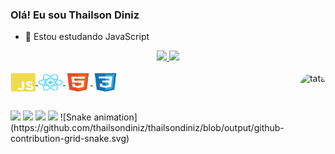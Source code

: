 ### Olá! Eu sou Thailson Diniz
- 🌱 Estou estudando JavaScript

<div align="center">
  <a href="https://github.com/thailsondiniz">
  <img height="180em" src="https://github-readme-stats.vercel.app/api?username=thailsondiniz&show_icons=true&theme=dracula&include_all_commits=true&count_private=true"/>
    <img height="180em" src="https://github-readme-stats.vercel.app/api/top-langs/?username=thailsondiniz&layout=compact&langs_count=7&theme=dracula"/>
</div>
  
  <div style="display: inline_block"><br>
  <img align="center" alt="tata-Js" height="30" width="40" src="https://raw.githubusercontent.com/devicons/devicon/master/icons/javascript/javascript-plain.svg">
  <img align="center" alt="tata-React" height="30" width="40" src="https://raw.githubusercontent.com/devicons/devicon/master/icons/react/react-original.svg">
  <img align="center" alt="tata-HTML" height="30" width="40" src="https://raw.githubusercontent.com/devicons/devicon/master/icons/html5/html5-original.svg">
  <img align="center" alt="tata-CSS" height="30" width="40" src="https://raw.githubusercontent.com/devicons/devicon/master/icons/css3/css3-original.svg">
  <img align="right" alt="tata" height="150" style="border-radius:50px;" src="https://picrew.me/shareImg/org/202205/338224_RCeKSpaA.png">
</div>
  
  ##
  <div>
  <a href="https://www.youtube.com/channel/UCo9dEAuPUNEnEi91R1cCajQ" target="_blank"><img src="https://img.shields.io/badge/YouTube-FF0000?style=for-the-badge&logo=youtube&logoColor=white" target="_blank"></a>
  <a href="https://www.instagram.com/thailson.png/" target="_blank"><img src="https://img.shields.io/badge/-Instagram-%23E4405F?style=for-the-badge&logo=instagram&logoColor=white" target="_blank"></a>
 	<a href="https://www.twitch.tv/tataindelicado" target="_blank"><img src="https://img.shields.io/badge/Twitch-9146FF?style=for-the-badge&logo=twitch&logoColor=white" target="_blank"></a>
  <a href="https://www.linkedin.com/in/thailson-diniz-3137a81a2/" target="_blank"><img src="https://img.shields.io/badge/-LinkedIn-%230077B5?style=for-the-badge&logo=linkedin&logoColor=white" target="_blank"></a>
    ![Snake animation](https://github.com/thailsondiniz/thailsondiniz/blob/output/github-contribution-grid-snake.svg)
  </div>
  
  
